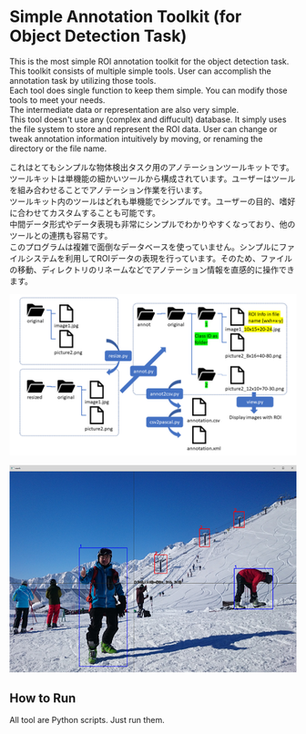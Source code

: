 # Simple Annotation Toolkit (for Object Detection Task)
This is the most simple ROI annotation toolkit for the object detection task. This toolkit consists of multiple simple tools. User can accomplish the annotation task by utilizing those tools.  
Each tool does single function to keep them simple. You can modify those tools to meet your needs.  
The intermediate data or representation are also very simple.  
This tool doesn't use any (complex and diffucult) database. It simply uses the file system to store and represent the ROI data. User can change or tweak annotation information intuitively by moving, or renaming the directory or the file name.  

これはとてもシンプルな物体検出タスク用のアノテーションツールキットです。ツールキットは単機能の細かいツールから構成されています。ユーザーはツールを組み合わせることでアノテーション作業を行います。  
ツールキット内のツールはどれも単機能でシンプルです。ユーザーの目的、嗜好に合わせてカスタムすることも可能です。  
中間データ形式やデータ表現も非常にシンプルでわかりやすくなっており、他のツールとの連携も容易です。  
このプログラムは複雑で面倒なデータベースを使っていません。シンプルにファイルシステムを利用してROIデータの表現を行っています。そのため、ファイルの移動、ディレクトリのリネームなどでアノテーション情報を直感的に操作できます。  

![work-flow](./resources/work-flow.png)

![annot](./resources/annot.png)

## How to Run

All tool are Python scripts. Just run them.
